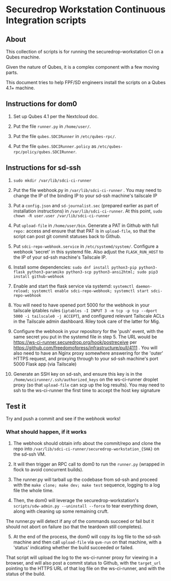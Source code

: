# Securedrop Workstation Continuous Integration scripts

## About

This collection of scripts is for running the securedrop-workstation CI on a Qubes machine.

Given the nature of Qubes, it is a complex component with a few moving parts.

This document tries to help FPF/SD engineers install the scripts on a Qubes 4.1+ machine.

## Instructions for dom0

1. Set up Qubes 4.1 per the Nextcloud doc.

2. Put the file `runner.py` in `/home/user/`.

3. Put the file `qubes.SDCIRunner` in `/etc/qubes-rpc/`.

4. Put the file `qubes.SDCIRunner.policy` as `/etc/qubes-rpc/policy/qubes.SDCIRunner`.


## Instructions for sd-ssh

1. `sudo mkdir /var/lib/sdci-ci-runner`

2. Put the file webhook.py in `/var/lib/sdci-ci-runner` . You may need to change the IP of the binding IP to your sd-ssh machine's tailscale IP

3. Put a `config.json` and `sd-journalist.sec` (prepared earlier as part of installation instructions) in `/var/lib/sdci-ci-runner`. At this point, `sudo chown -R user.user /var/lib/sdci-ci-runner`

4. Put `upload-file` in `/home/user/bin`. Generate a PAT in Github with full `repo:` access and ensure that that PAT is in `upload-file`, so that the script can post git commit statuses back to Github.

5. Put `sdci-repo-webhook.service` in `/etc/systemd/system/`. Configure a webhook 'secret' in this systemd file. Also adjust the `FLASK_RUN_HOST` to the IP of your sd-ssh machine's Tailscale IP.

6. Install some dependencies: `sudo dnf install python3-pip python3-flask python3-paramiko python3-scp python3-ansi2html; sudo pip3 install github-webhook`

7. Enable and start the flask service via systemd: `systemctl daemon-reload; systemctl enable sdci-repo-webhook; systemctl start sdci-repo-webhook`

8. You will need to have opened port 5000 for the webhook in your tailscale iptables rules (`iptables -I INPUT 3 -m tcp -p tcp --dport 5000 -i tailscale0 -j ACCEPT`), and configured relevant Tailscale ACLs in the Tailscale admin dashboard. Riley took care of the latter for Mig.

9. Configure the webhook in your repository for the 'push' event, with the same secret you put in the systemd file in step 5. The URL would be https://ws-ci-runner.securedrop.org/hook/postreceive per https://github.com/freedomofpress/infrastructure/pull/4111 . You will also need to have an Nginx proxy somewhere answering for the 'outer' HTTPS request, and proxying through to your sd-ssh machine's port 5000 Flask app (via Tailscale)

10. Generate an SSH key on sd-ssh, and ensure this key is in the `/home/wscirunner/.ssh/authorized_keys` on the ws-ci-runner droplet proxy (so that `upload-file` can scp up the log results). You may need to ssh to the ws-ci-runner the first time to accept the host key signature


## Test it

Try and push a commit and see if the webhook works!

### What should happen, if it works

1. The webhook should obtain info about the commit/repo and clone the repo into `/var/lib/sdci-ci-runner/securedrop-workstation_{SHA}` on the sd-ssh VM.

2. It will then trigger an RPC call to dom0 to run the `runner.py` (wrapped in flock to avoid concurrent builds).

3. The runner.py will tarball up the codebase from sd-ssh and proceed with the `make clone; make dev; make test` sequence, logging to a log file the whole time.

4. Then, the dom0 will leverage the securedrop-workstation's `scripts/sdw-admin.py --uninstall --force` to tear everything down, along with cleaning up some remaining cruft.

The runner.py will detect if any of the commands succeed or fail but it should not abort on failure (so that the teardown still completes).

5. At the end of the process, the dom0 will copy its log file to the sd-ssh machine and then call `upload-file` via `qvm-run` on that machine, with a 'status' indicating whether the build succeeded or failed.

That script will upload the log to the ws-ci-runner proxy for viewing in a browser, and will also post a commit status to Github, with the `target_url` pointing to the HTTPS URL of that log file on the ws-ci-runner, and with the status of the build.
